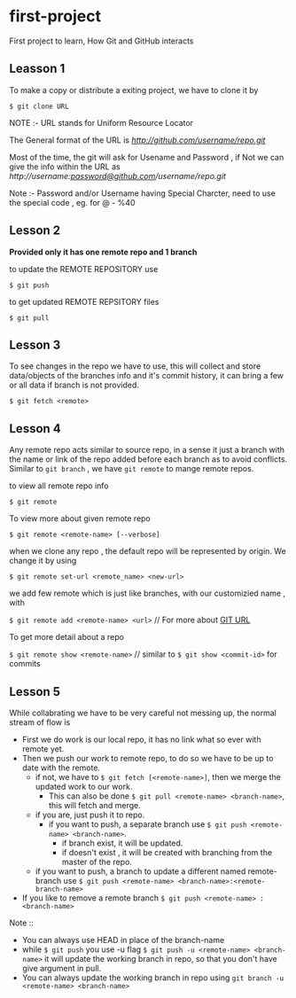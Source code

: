 # first-project
First project to learn, How Git and GitHub interacts

## Leasson 1

To make a copy or distribute a exiting project, we have to clone it by

`$ git clone URL`

NOTE :- URL stands for Uniform Resource Locator

The General format of the URL is *http://github.com/username/repo.git*

Most of the time, the git will ask for Usename and Password , if Not we can give
the info within the URL as
*http://username:password@github.com/username/repo.git*

Note :- Password and/or Username having Special Charcter, need to use the special code , eg. for @ - %40

## Lesson 2

**Provided only it has one remote repo and 1 branch**

to update the REMOTE REPOSITORY use

`$ git push`

to get updated REMOTE REPSITORY files

`$ git pull`

## Lesson 3

To see changes in the repo we have to use, this will collect and store data/objects of the branches info and
it's commit history, it can bring a few or all data if branch is not provided.

`$ git fetch <remote>`

## Lesson 4

Any remote repo acts similar to source repo, in a sense it just a branch with the name or link of the repo added
before each branch as to avoid conflicts. Similar to `git branch` , we have `git remote` to mange remote repos.

to view all remote repo info

`$ git remote` 

To view more about given remote repo

`$ git remote <remote-name> [--verbose]` 

when we clone any repo , the default repo will be represented by origin. We change it by using

`$ git remote set-url <remote_name> <new-url>`

we add few remote which is just like branches, with our customizied name , with

`$ git remote add <remote-name> <url>` // For more about [GIT URL](https://git-scm.com/docs/git-push#URLS)

To get more detail about a repo

`$ git remote show <remote-name>` // similar to `$ git show <commit-id>` for commits 

## Lesson 5

While collabrating we have to be very careful not messing up, the normal stream of flow is 

* First we do work is our local repo, it has no link what so ever with remote yet.
* Then we push our work to remote repo, to do so we have to be up to date with the remote.
    * if not, we have to `$ git fetch [<remote-name>]`, then we merge the updated work to our work.
        * This can also be done `$ git pull <remote-name> <branch-name>`, this will fetch and merge.
    * if you are, just push it to repo.
        * if you want to push, a separate branch use `$ git push <remote-name> <branch-name>`.
            * if branch exist, it will be updated.
            * if doesn't exist , it will be created with branching from the master of the repo.
    * if you want to push, a branch to update a different named remote-branch use `$ git push <remote-name> <branch-name>:<remote-branch-name>` 
* If you like to remove a remote branch `$ git push <remote-name> :<branch-name>`

Note ::
* You can always use HEAD in place of the branch-name
* while `$ git push` you use -u flag `$ git push -u <remote-name> <branch-name>` it will update the working branch in repo, so that you don't have give <branch-name> argument in pull.
* You can always update the working branch in repo using `git branch -u <remote-name> <branch-name>`  
